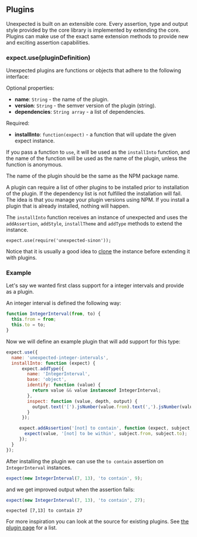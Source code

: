 ## Plugins

Unexpected is built on an extensible core. Every assertion, type and
output style provided by the core library is implemented by extending
the core. Plugins can make use of the exact same extension methods to
provide new and exciting assertion capabilities.

### expect.use(pluginDefinition)

Unexpected plugins are functions or objects that adhere to the following interface:

Optional properties:

* __name__: `String` - the name of the plugin.
* __version__: `String` - the semver version of the plugin (string).
* __dependencies__: `String array` - a list of dependencies.

Required:

* __installInto__: `function(expect)` - a function that will update the given expect instance.

If you pass a function to `use`, it will be used as the `installInto`
function, and the name of the function will be used as the name of the plugin,
unless the function is anonymous.

The name of the plugin should be the same as the NPM package name.

A plugin can require a list of other plugins to be installed prior to
installation of the plugin. If the dependency list is not fulfilled
the installation will fail. The idea is that you manage your plugin
versions using NPM. If you install a plugin that is already installed,
nothing will happen.

The `installInto` function receives an instance of unexpected and uses
the `addAssertion`, `addStyle`, `installTheme` and `addType` methods
to extend the instance.

```js#evaluate:false
expect.use(require('unexpected-sinon'));
```

Notice that it is usually a good idea to [clone](../clone) the instance before
extending it with plugins.

### Example

Let's say we wanted first class support for a integer intervals and
provide as a plugin.

An integer interval is defined the following way:

```js
function IntegerInterval(from, to) {
  this.from = from;
  this.to = to;
}
```

Now we will define an example plugin that will add support for this type:

```js
expect.use({
  name: 'unexpected-integer-intervals',
  installInto: function (expect) {
      expect.addType({
        name: 'IntegerInterval',
        base: 'object',
        identify: function (value) {
          return value && value instanceof IntegerInterval;
        },
        inspect: function (value, depth, output) {
          output.text('[').jsNumber(value.from).text(',').jsNumber(value.to).text(']');
        }
      });

     expect.addAssertion('[not] to contain', function (expect, subject, value) {
       expect(value, '[not] to be within', subject.from, subject.to);
     });
  }
});
```

After installing the plugin we can use the `to contain` assertion on
`IntegerInterval` instances.

```js
expect(new IntegerInterval(7, 13), 'to contain', 9);
```

and we get improved output when the assertion fails:

```js
expect(new IntegerInterval(7, 13), 'to contain', 27);
```

```output
expected [7,13] to contain 27
```

For more inspiration you can look at the source for existing plugins.
See [the plugin page](/plugins/) for a list.
